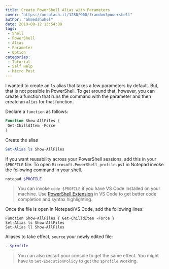 ```yaml
---
title: Create PowerShell Alias with Parameters 
cover: "https://unsplash.it/1280/900/?random?powershell"
author: "ahmedshuhel"
date: 2019-08-12 13:54:00
tags:
 - Shell
 - PowerShell
 - Alias
 - Parameter
 - Option
categories:
 - Tutorial
 - Self Help
 - Micro Post
---
```



I wanted to create an `ls` alias that takes a few parameters by default. But, that is not possible in PowerShell. To get around that, however, you can create a function that runs the command with the parameter and then create an `alias` for that function.

Declare a `function` as follows:

```powershell
Function Show-AllFiles {
 Get-ChilldItem -Force
}
```

Create the alias

```powershell
Set-Alias ls Show-AllFiles
```

If you want reusability across your PowerShell sessions, add this in your `$PROFILE` file. To open `Microsoft.PowerShell_profile.ps1` in Notepad invoke the following command in your shell.

```powershell
notepad $PROFILE

```

> You can invoke `code $PROFILE` if you have VS Code installed on your machine. Use [PowerShell Extension](https://marketplace.visualstudio.com/items?itemName=ms-vscode.PowerShell) in VS Code to get better code completion and syntax highlighting.

Once the file is open in Notepad/VS Code, add the following lines:

```powershell{numberLines: true}
Function Show-AllFiles { Get-ChilldItem -Force }
Set-Alias ls Show-AllFiles
Set-Alias ll Show-AllFiles
```

Aliases to take effect, `source` your newly edited file:

```powershell
. $profile
```
> You can also restart your console to get the same effect. You might have to `Set-ExecutionPolicy` to get the `$profile` working.
